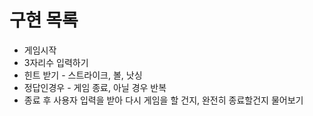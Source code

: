 # 구현 목록

* 게임시작
* 3자리수 입력하기
* 힌트 받기 - 스트라이크, 볼, 낫싱
* 정답인경우 - 게임 종료, 아닐 경우 반복
* 종료 후 사용자 입력을 받아 다시 게임을 할 건지, 완전히 종료할건지 물어보기